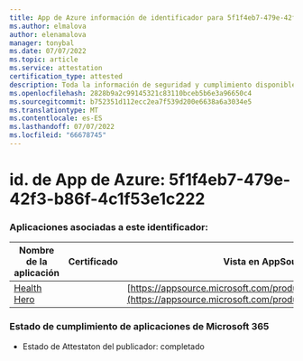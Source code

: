 ```yaml
---
title: App de Azure información de identificador para 5f1f4eb7-479e-42f3-b86f-4c1f53e1c222
ms.author: elmalova
author: elenamalova
manager: tonybal
ms.date: 07/07/2022
ms.topic: article
ms.service: attestation
certification_type: attested
description: Toda la información de seguridad y cumplimiento disponible para 5f1f4eb7-479e-42f3-b86f-4c1f53e1c222.
ms.openlocfilehash: 2828b9a2c99145321c83110bceb5b6e3a96650c4
ms.sourcegitcommit: b752351d112ecc2ea7f539d200e6638a6a3034e5
ms.translationtype: MT
ms.contentlocale: es-ES
ms.lasthandoff: 07/07/2022
ms.locfileid: "66678745"
---
```

# <a name="azure-app-id-5f1f4eb7-479e-42f3-b86f-4c1f53e1c222"></a>id. de App de Azure: 5f1f4eb7-479e-42f3-b86f-4c1f53e1c222


### <a name="apps-associated-with-this-id"></a>Aplicaciones asociadas a este identificador:
| **Nombre de la aplicación** | **Certificado** | **Vista en AppSource** |
|--------------|---------------|-----------------------|
| [Health Hero](../forward/WA200001405.md) |  | [https://appsource.microsoft.com/product/office/WA200001405](https://appsource.microsoft.com/product/office/WA200001405) |

### <a name="microsoft-365-app-compliance-status"></a>Estado de cumplimiento de aplicaciones de Microsoft 365
- Estado de Attestaton del publicador: completado
